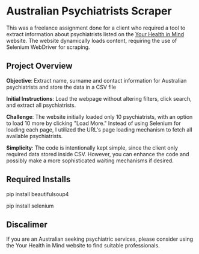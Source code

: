 # Australian Psychiatrists Scraper

This was a freelance assignment done for a client who required a tool to extract information about psychiatrists 
listed on the [Your Health in Mind](https://www.yourhealthinmind.org/find-a-psychiatrist/) website.
The website dynamically loads content, requiring the use of Selenium WebDriver for scraping.


## Project Overview

**Objective**: Extract name, surname and contact information for Australian psychiatrists and store the data in a CSV file

**Initial Instructions**: Load the webpage without altering filters, click search, and extract all psychiatrists.

**Challenge**: The website initially loaded only 10 psychiatrists, with an option to load 10 more by clicking "Load More." 
Instead of using Selenium for loading each page, I utilized the URL's page loading mechanism to fetch all available 
psychiatrists.

**Simplicity**: The code is intentionally kept simple, since the client only required data stored inside CSV.
However, you can enhance the code and possibly make a more sophisticated waiting mechanisms if desired.


## Required Installs
pip install beautifulsoup4

pip install selenium


## Discalimer

If you are an Australian seeking psychiatric services, please consider using the Your Health in Mind website to find 
suitable professionals.
